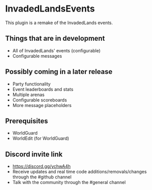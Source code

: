 # InvadedLandsEvents
This plugin is a remake of the InvadedLands events.

## Things that are in development
- All of InvadedLands' events (configurable)
- Configurable messages

## Possibly coming in a later release
- Party functionality
- Event leaderboards and stats
- Multiple arenas
- Configurable scoreboards
- More message placeholders

## Prerequisites
- WorldGuard
- WorldEdit (for WorldGuard)

## Discord invite link
- https://discord.gg/ychwA4h
- Receive updates and real time code additions/removals/changes through the #github channel
- Talk with the community through the #general channel
